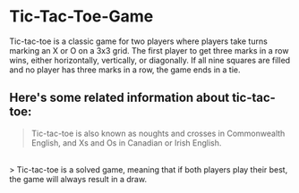 # Tic-Tac-Toe-Game
Tic-tac-toe is a classic game for two players where players take turns marking an X or O on a 3x3 grid. The first player to get three marks in a row wins, either horizontally, vertically, or diagonally. If all nine squares are filled and no player has three marks in a row, the game ends in a tie.
<br>
## Here's some related information about tic-tac-toe:
> Tic-tac-toe is also known as noughts and crosses in Commonwealth English, and Xs and Os in Canadian or Irish English.
<br>
> Tic-tac-toe is a solved game, meaning that if both players play their best, the game will always result in a draw.
